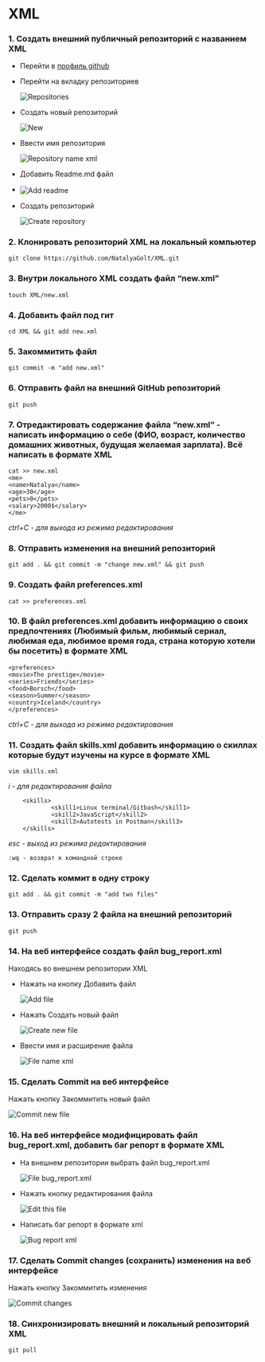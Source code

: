 # XML
### 1. Создать внешний публичный репозиторий c названием XML
- Перейти в [профиль github](https://github.com/NatalyaGolt, "NatalyaGolt github profile")
  
- Перейти на вкладку репозиториев
  
  <img src="https://s423vla.storage.yandex.net/rdisk/c8d8a490b7852a3bb59b898aa02a9e8daba6ae4009fcbf913cd729d95b671a39/6278e991/n0TScqWseOyzBp-7ZA_dB2n_IK8veAokzB1anpQ3lDdz3FSh5bP7l4ALRt6OkEGDw4KXrDxBygXQrFT9E8NOgQ==?uid=40883143&filename=Repositories.png&disposition=inline&hash=&limit=0&content_type=image%2Fpng&owner_uid=40883143&fsize=768&hid=b97d3d461c479938ff91b6a1552f236f&media_type=image&tknv=v2&etag=740d48d50cec357e4154d8f2d5b916e4&rtoken=3tOwzhx77wkv&force_default=yes&ycrid=na-ab780c361c53d7adbeec9407f9d58a73-downloader16f&ts=5de9179f0c640&s=1658e2ced26ab5ebae0f32c7c4ff4005e00e3bbdfa7dfeb4a048b41dee01789a&pb=U2FsdGVkX18lxAD6jTIoiNdj0EWxPmdFtrEB16MNle1Bvuzx2MnWS6-tZiwQB4gQfPY4Ol2fXgZGZEx6vMScM47M30mbEaaf6GGQHpMOlow" alt="Repositories" align=center>
  
- Создать новый репозиторий
  
  <img src="https://s830sas.storage.yandex.net/rdisk/37dc21c7ab39863bd0ee93fafb3315dcf7cb32aee4b90c7f0c3f3486ed4208ef/6278e9d3/n0TScqWseOyzBp-7ZA_dB51dqgMnJDv1Ide0leg49PAiYOesVCS87xj9sDMba3EzUp2G5kMq6yMLVclQejMdtA==?uid=40883143&filename=New.png&disposition=inline&hash=&limit=0&content_type=image%2Fpng&owner_uid=40883143&fsize=1048&hid=b71f21d4490560f726a39ac65d6570dc&media_type=image&tknv=v2&etag=17e05d322158184803baacf6a195cf56&rtoken=ll722jmOCPvX&force_default=yes&ycrid=na-a70aa1fe59686f99f1ba03ffb763f133-downloader16f&ts=5de917ddfdac0&s=62784f0a7638aeb3ab14e796dd771dfa213b26e718c92a6ec7104bcdd0463aaf&pb=U2FsdGVkX18ylrjIVqiT8In28AuKUc5MwPpfoSPi4RGTFeW5YyVFF7vSCUPcJx82biRraVAvQ0EdGcdk4Vr459Ld3E7bD-9SVxfrGoDz9_8" alt="New" align=center>
  
- Ввести имя репозитория
  
  <img src="https://s369vla.storage.yandex.net/rdisk/28fa18d59db4a8772f9f0f794479016d8075e61fa78a37c716ad3b3fa3ea2460/62790343/n0TScqWseOyzBp-7ZA_dB5MokLTMNH9upNu9paZ4XsqtGATpa-izHSyFdIYBFjEejFQSqSspz8RhgKyRihMLIQ==?uid=40883143&filename=Repository%20name%20XML.png&disposition=inline&hash=&limit=0&content_type=image%2Fpng&owner_uid=40883143&fsize=3198&hid=94d847e0a44507f97bcf990d3be4b78d&media_type=image&tknv=v2&etag=ae643580f9b7e3a8b2fa6d11fdd4f5ae&rtoken=EZ4iNamLkF62&force_default=yes&ycrid=na-41d295731a541fb2394df960920442cc-downloader23e&ts=5de93020516c0&s=53261a582b783afd5b21d866ec92d93d7a299e6226dcf7ffaa85bce0f6209bd8&pb=U2FsdGVkX181qPa_vseAxfDtQu9WM9W59Ef4mdUWHIskoNK8zxjIKoxeITTlequKnBFjgj88fs1WwyVOAn8lVbZe8Hp9JMWjKHYU8J125HA" alt="Repository name xml" align=center>
  
- Добавить Readme.md файл
- 
  <img src="https://s832sas.storage.yandex.net/rdisk/d9369843c0e9bf27197c14fb84e8165ad0a441390d873218eda9d72e83925af4/6278ea16/n0TScqWseOyzBp-7ZA_dByitLRjkimMvlYzS1EVzl-0jGzX3iLaAPxqBR41oXhKaeS5UMelto6xWEdv19rUmxw==?uid=40883143&filename=Add%20readme.png&disposition=inline&hash=&limit=0&content_type=image%2Fpng&owner_uid=40883143&fsize=3566&hid=b678410517fe7c1e751d40e0ca8b00e0&media_type=image&tknv=v2&etag=77fcc77d8ee8b77f33d524b5fee9ebc9&rtoken=W5bLzyMch013&force_default=yes&ycrid=na-e20e29d6b7a0e412e685175d822f1024-downloader16f&ts=5de9181de3180&s=49c09eee5d35e196496240dc95a254fefa57460a3dc63de0ab9d3a360c085256&pb=U2FsdGVkX19ZLIFH-eybjn9BrFzh-jr_xaNbsez23CIYeBqrA0ej6SJJbJTepOByJoZMOgI23QQA-RCKb69g7TCcrB-CV0Jr2oJjD8i3kYk" alt="Add readme" align=center>
- Создать репозиторий
  
    <img src="https://s447vla.storage.yandex.net/rdisk/006c170e98e7e465aa44b87e1ee9cb13e2203a9175276033a17b84f4920cc52b/6278ea33/n0TScqWseOyzBp-7ZA_dB6Qozo0fg53U2Sko1LD8UKaFOk6jcV712MFv7qyiULjU7fQzFIF_OrHWd2xHyl4mdA==?uid=40883143&filename=Create%20repository.png&disposition=inline&hash=&limit=0&content_type=image%2Fpng&owner_uid=40883143&fsize=1623&hid=4417740942504c0d470b9f2a2709b218&media_type=image&tknv=v2&etag=9d15d9fc6340bbfdf497ce8bf612f053&rtoken=vuedeueZIvqs&force_default=yes&ycrid=na-cf142cbe0f4fb02be70707f83928f449-downloader16e&ts=5de918398b2c0&s=3aa8bf67f9f70318866513a093ed530eb3040334143672fa9df25359e4a9e96c&pb=U2FsdGVkX18lzWNoCz5fJqeap1olae2aGT415yaOkyuaRJoukBnAbQoFolm6P_kgXY2hYc-C1wIBOsOJJFL3jBRVvYVUTC6_KPKfl1KKXik" alt="Create repository" align=center>
### 2. Клонировать репозиторий XML на локальный компьютер
    git clone https://github.com/NatalyaGolt/XML.git
### 3. Внутри локального XML создать файл “new.xml”
    touch XML/new.xml
### 4. Добавить файл под гит
    cd XML && git add new.xml
### 5. Закоммитить файл
    git commit -m "add new.xml"
### 6. Отправить файл на внешний GitHub репозиторий
    git push
### 7. Отредактировать содержание файла “new.xml” - написать информацию о себе (ФИО, возраст, количество домашних животных, будущая желаемая зарплата). Всё написать в формате XML
    cat >> new.xml
    <me>
    <name>Natalya</name>
    <age>30</age>
    <pets>0</pets>
    <salary>2000$</salary>
    </me>

_ctrl+C - для выхода из режима редактирования_

### 8. Отправить изменения на внешний репозиторий
    git add . && git commit -m "change new.xml" && git push
### 9. Создать файл preferences.xml
    cat >> preferences.xml
### 10. В файл preferences.xml добавить информацию о своих предпочтениях (Любимый фильм, любимый сериал, любимая еда, любимое время года, страна которую хотели бы посетить) в формате XML
    <preferences>
    <movie>The prestige</movie>
    <series>Friends</series>
    <food>Borsch</food>
    <season>Summer</season>
    <country>Iceland</country>
    </preferences>

_ctrl+C - для выхода из режима редактирования_
    
### 11. Создать файл skills.xml добавить информацию о скиллах которые будут изучены на курсе в формате XML
    vim skills.xml

_i - для редактирования файла_

        <skills>
                <skill1>Linux terminal/Gitbash</skill1>
                <skill2>JavaScript</skill2>
                <skill3>Autotests in Postman</skill3>
        </skills>

_esc - выход из режима редактирования_

    :wq - возврат к командной строке
### 12. Сделать коммит в одну строку
    git add . && git commit -m "add two files"
### 13. Отправить сразу 2 файла на внешний репозиторий
    git push
### 14. На веб интерфейсе создать файл bug_report.xml
Находясь во внешнем репозитории XML
- Нажать на кнопку Добавить файл
  
  <img src="https://s76vla.storage.yandex.net/rdisk/69186f9f9a0d5ef9474d4f81cc8e794961ed59c67fc69deeeea86f5525e82696/6278ea4f/n0TScqWseOyzBp-7ZA_dB2T88BfEwhNLGyH0oixVKMCNTkujOYDKiee_aeBBc14bGm3OP7Ix9C65fSeKm2BQwg==?uid=40883143&filename=Add%20file.png&disposition=inline&hash=&limit=0&content_type=image%2Fpng&owner_uid=40883143&fsize=1132&hid=56b39eb7af987256dcd0384313930216&media_type=image&tknv=v2&etag=31392e28226b7b87d1d268fcce65b889&rtoken=0QIrR4ga9Qo5&force_default=yes&ycrid=na-4e93e8d63f85076a77e3510617414134-downloader16e&ts=5de918543f1c0&s=d2323c6f4f4cd1886082032f2cbcf83d26f2a90ca67d81ed79884fc75ca48d82&pb=U2FsdGVkX19RlfX5k2YIcZxubO-19IytK27WEPwPg2N-24z--GK-RE0obeQA1timTP3H4XxBkYUVgqAIqgQTT5GKUlXpAB3UGT0Vo57FvnU" alt="Add file" align=center>
- Нажать Создать новый файл
  
  <img src="https://s355vla.storage.yandex.net/rdisk/bcc4c33d724cc0bfd4e48b5ac224af853bd0429c8b4affaaa38a0ee064eec0b4/6278ea67/n0TScqWseOyzBp-7ZA_dB3s2EC-k321eWbolHbf2D9KyPGSSyOd54kNmqwhxiy9n0ggAn1ZB6fMNzOlCbPJ6IQ==?uid=40883143&filename=Create%20new%20file.png&disposition=inline&hash=&limit=0&content_type=image%2Fpng&owner_uid=40883143&fsize=674&hid=33a3b41d7d48b41a1c978a6455d462d1&media_type=image&tknv=v2&etag=909fa0f6475f8b043c062760c02d5752&rtoken=0KS0q3mQY5vj&force_default=yes&ycrid=na-a67e11509276c76186462f60120c1671-downloader16e&ts=5de9186b227c0&s=3a57f7ca6cfa8734a391efe25284c02a656baa347a162ce153688e24498ab6f0&pb=U2FsdGVkX1-aZimAlPcI_klo4xtRsjUud04x6gOHOnaOjBt5goL3-Zy6wmjXsr2S0H3LxOLfsgO9Vfpm6mMqMpHSE6tFSgVKASvg_YtBWAI" alt="Create new file" align=center>
- Ввести имя и расширение файла
  
  <img src="https://s305vla.storage.yandex.net/rdisk/bee39570e83af6f3e8d682e2826d5b75b1a9fa372c861c60c14c86d318d1d14b/627903a7/n0TScqWseOyzBp-7ZA_dB96m_m0SRv6A-YProCKwd6CZiOAPsIJfm6_uUilGitJ4-lPuUYZ-R0AzwV-uVuggfw==?uid=40883143&filename=File%20name%20XML.png&disposition=inline&hash=&limit=0&content_type=image%2Fpng&owner_uid=40883143&fsize=1971&hid=4244d6d37229919cc66af4aaeae88729&media_type=image&tknv=v2&etag=52edfcf93318fb2c2f44e743cbdd97ee&rtoken=vCRp6x01JDex&force_default=yes&ycrid=na-e93af6d1ed94714aed942cd0a8a09b9b-downloader23e&ts=5de9307faf7c0&s=619065c8d233268e57eab3962eef22eb9fd46f180e11c96cfeeebad03f27bdb4&pb=U2FsdGVkX1-vVxZuRH9tfcImszCnBkOfZjtkTSF_G-4xw4xY9hu6NdxVXxGyxCQqrw4VYZUtzyYGOb3kaPYaVfpUy0VH7Z8fTdVZFSg3Lv8" alt="File name xml" align=center>
### 15. Сделать Commit на веб интерфейсе
Нажать кнопку Закоммитить новый файл

<img src="https://s656sas.storage.yandex.net/rdisk/48c5769c00518aed4cb274d608d05d52fe3a0e090ed72f14029114fb9bedfb65/6278ea9e/n0TScqWseOyzBp-7ZA_dB1wN614qSJv-gLWBm-8R4HngdvtrNHrJThIOjUZ_KCHOWOGN4TBUkzJxU7D39-x1Vg==?uid=40883143&filename=Commit%20new%20file.png&disposition=inline&hash=&limit=0&content_type=image%2Fpng&owner_uid=40883143&fsize=1432&hid=d9efb555aaee53a5dc8813d1009cf130&media_type=image&tknv=v2&etag=e5e60bd2984bdb33173ce555c12cb972&rtoken=fYXwxeAtB0R1&force_default=yes&ycrid=na-284dc25d5edfb0cbd6b25b7d09622360-downloader16e&ts=5de9189f96380&s=e1b6fea10a116699670f7e8fd59a8533f5d7b222824be0666083eef46b44d136&pb=U2FsdGVkX1-p7Mt8fbl2c7bBQi8K7uWkjgFwlKcy50_q6t8Gls29u0pwUixAYaC9BlkzCzOKVONw6Js6eM5CiOhWo49bi74hMpOsBtACe-g" alt="Commit new file" align=center>

### 16. На веб интерфейсе модифицировать файл bug_report.xml, добавить баг репорт в формате XML
- На внешнем репозитории выбрать файл bug_report.xml 
  
  <img src="https://s350vla.storage.yandex.net/rdisk/649297af2d48760369c33eec1b9caa3413f9ea7afead867784d1ee50baad4520/62790434/n0TScqWseOyzBp-7ZA_dB_FsamBITRGfLomRQYgWqJ54w2AyIIXLGT3fT7v5QYEszaEwOX0hwezI4Vi5EO5WmQ==?uid=40883143&filename=File%20bug_report.xml.png&disposition=inline&hash=&limit=0&content_type=image%2Fpng&owner_uid=40883143&fsize=835&hid=ad7c17fffc310a010ab97e98b393698d&media_type=image&tknv=v2&etag=1d913b6c2d2002ddbc7e9757733cd3f4&rtoken=rkneOIc6y54T&force_default=yes&ycrid=na-84a0232e9b4609ce0c3af0d50e7d5da8-downloader23e&ts=5de9310627500&s=896eb15bb347350936d705d215f09a4a6541535c0a531d00f27930a9e9535cbf&pb=U2FsdGVkX18mvuwNEZ_TbcOxNhqsek97oqYCXSCZVEGf50-mycFI43a3IioHHuxsHDiBii4Neq91qr0u-DoWWqFA4fUBj34gMEknWeYzl6Q" alt="File bug_report.xml" align=center>

- Нажать кнопку редактирования файла

  <img src="https://s787sas.storage.yandex.net/rdisk/4f42f21173794c3fabe013fc93b51e820dee674f24ea88eb8e75f5613dfa709d/6278eacb/n0TScqWseOyzBp-7ZA_dBy-a1Llseg5KRXIusOpst4EkTeZmzL0yU01OGL2gPuOwGBke_r1B274NFdifsJux6A==?uid=40883143&filename=Edit%20this%20file.png&disposition=inline&hash=&limit=0&content_type=image%2Fpng&owner_uid=40883143&fsize=1182&hid=3f86403e237cbedba749a33d2a8b01c5&media_type=image&tknv=v2&etag=ba48ba0e2a475b152ed3bb7c10dd098e&rtoken=sLH3zo290hXR&force_default=yes&ycrid=na-f0b72f88728538b816c33fb0ca363093-downloader16e&ts=5de918ca808c0&s=e31b005e2a61ecf90faf09a9594c8146e51c3055386b3c3a46f02a5dcbee1267&pb=U2FsdGVkX18agH8CUuMFDOs6cxjXdt6c3U0ACAqwpasJbyi13Uy5GTu7inX1parFTDmihq7zyO3h1e0eLzuqj627kepiOWE-TehmMAgLfII" alt="Edit this file" align=center>

- Написать баг репорт в формате xml

    <img src="https://s396vla.storage.yandex.net/rdisk/46c2fe1814c1368d12e0275fd358bf86912f790014614fcc31b8f4bfdea12c35/6279045c/n0TScqWseOyzBp-7ZA_dB9LbYbpJ5WVCn4VY0EPeEJb5HGtffuIlvsC8xRw4vJiM-MOE4bGDy8rAty7vhqd38w==?uid=40883143&filename=Bug%20report%20xml.png&disposition=inline&hash=&limit=0&content_type=image%2Fpng&owner_uid=40883143&fsize=27861&hid=4ae75771f7cfdd7c73572915b5ca2482&media_type=image&tknv=v2&etag=87b5ed47dfc4207d426d5c30ff59ffb4&rtoken=HZXtLhiGrhNb&force_default=yes&ycrid=na-02dc5d5872aebffd13e4c08ed2cf1ab1-downloader23e&ts=5de9312c4cf00&s=907e597285e1a037b8f7be0d06dca759e2faacbe087a71bdb394bd39ba62b6b1&pb=U2FsdGVkX1-FJhLHESCzcmtSzdE6Cg850WJHk4pVbGKpeeyIEnQllnPj11kDtRcXfdXIqLU_5-KlDDyE4JAZbR6QZS-gR0z0L0IKG1fd6Ck" alt="Bug report xml" align=center>

### 17.  Сделать Commit changes (сохранить) изменения на веб интерфейсе
Нажать кнопку Закоммитить изменения

<img src="https://s824sas.storage.yandex.net/rdisk/28246abf5f2a29fe175319af8d2b24a2f52c2ae069866d264eb7574c350a58a3/6278eaef/n0TScqWseOyzBp-7ZA_dB78IrRbky813s4ru_jpmvovKUQ76Kodefl_RSaqpv5MYXbxOPC7O9R3BgoHF1quNrA==?uid=40883143&filename=Commit%20changes.png&disposition=inline&hash=&limit=0&content_type=image%2Fpng&owner_uid=40883143&fsize=1508&hid=64a075c6c27f33d998bcbb6ee50bf692&media_type=image&tknv=v2&etag=8ba21953cd6fe751cd1d6502457bac0d&rtoken=4EynNZAz80eD&force_default=yes&ycrid=na-afbccb3c6a8f79e6e01040ab6cbd0f80-downloader16e&ts=5de918ecd59c0&s=790177701ca6458e20a6b4538953a197947a40bed33ea013d42431639bf62723&pb=U2FsdGVkX19R6AgPJfpKMLfBbilgNnRUhDYLUyziZM198647yvbZr5TBhVCImV6TSR1nDJKcyFnah_NKacryuRZM-LAG-cm3gaxaatjtEoA" alt="Commit changes" align=center>

### 18. Синхронизировать внешний и локальный репозиторий XML
    git pull
